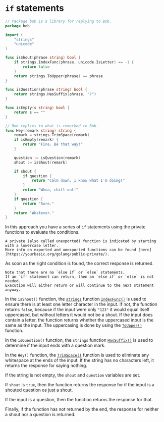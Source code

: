 # `if` statements

```go
// Package bob is a library for replying to Bob.
package bob

import (
	"strings"
	"unicode"
)

func isShout(phrase string) bool {
	if strings.IndexFunc(phrase, unicode.IsLetter) == -1 {
		return false
	}
	return strings.ToUpper(phrase) == phrase
}

func isQuestion(phrase string) bool {
	return strings.HasSuffix(phrase, "?")
}

func isEmpty(s string) bool {
	return s == ""
}

// Bob replies to what is remarked to Bob.
func Hey(remark string) string {
	remark = strings.TrimSpace(remark)
	if isEmpty(remark) {
		return "Fine. Be that way!"
	}

	question := isQuestion(remark)
	shout := isShout(remark)

	if shout {
		if question {
			return "Calm down, I know what I'm doing!"
		} 
		return "Whoa, chill out!"
	}
	if question {
		return "Sure."
	}
	return "Whatever."
}
```

In this approach you have a series of `if` statements using the private functions to evaluate the conditions.

~~~~exercism/note
A private (also called unexported) function is indicated by starting with a lowercase letter.
More info on exported and unexported functions can be found [here](https://yourbasic.org/golang/public-private/).
~~~~


As soon as the right condition is found, the correct response is returned.

~~~~exercism/note
Note that there are no `else if` or `else` statements.
If an `if` statement can return, then an `else if` or `else` is not needed.
Execution will either return or will continue to the next statement anyway.
~~~~

In the `isShout()` function, the [`strings`][strings] function [`IndexFunc()`][indexfunc] is used to ensure there is at least one letter character in the input.
If not, the function returns `false`, because if the input were only `"123"` it would equal itself uppercased, but without letters it would not be a shout.
If the input does contain a letter, the function returns whether the uppercased input is the same as the input.
The uppercasing is done by using the [`ToUpper()`][toupper] function.

In the `isQuestion()` function, the `strings` function [`HasSuffix()`][hassuffix] is used to determine if the input ends with a question mark.

In the `Hey()` function, the [`TrimSpace()`][trimspace] function is used to eliminate any whitespace at the ends of the input.
If the string has no characters left, it returns the response for saying nothing.

If the string is not empty, the `shout` and `question` variables are set.

If `shout` is `true`, then the function returns the response for if the input is a shouted question os just a shout.

If the input is a question, then the function returns the response for that.

Finally, if the function has not returned by the end, the response for neither a shout nor a question is returned.

[strings]: https://pkg.go.dev/strings@go1.19.4
[indexfunc]: https://pkg.go.dev/strings@go1.19.4#IndexFunc
[toupper]: https://pkg.go.dev/strings@go1.19.4#ToUpper
[hassuffix]: https://pkg.go.dev/strings#example-HasSuffix
[trimspace]: https://pkg.go.dev/strings#TrimSpace
